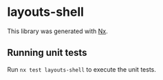 # layouts-shell

This library was generated with [Nx](https://nx.dev).

## Running unit tests

Run `nx test layouts-shell` to execute the unit tests.
